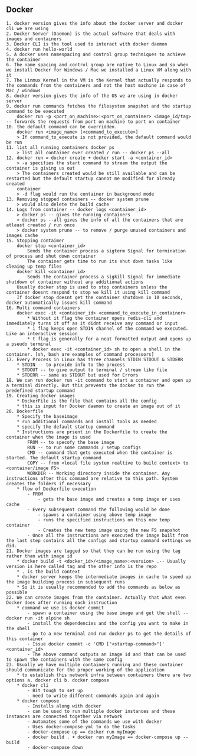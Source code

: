 ## Docker
	1. docker version gives the info about the docker server and docker cli we are using 
	2. Docker Server (Daemon) is the actual software that deals with images and containers
	3. Docker CLI is the tool used to interact with docker daemon
	4. docker run hello-world
	5. A docker uses namespacing and control group techniques to achieve the container
	6. The name spacing and control group are native to Linux and so when we install Docker for Windows / Mac we installed a Linux VM along with it 
	7. The Linmux Kernel in the VM is the Kernel that actually responds to the commands from the containers and not the host machine in case of Mac / windows
	8. docker version gives the info of the OS we are using in docker server
	9. docker run commands fetches the filesystem snapshot and the startup command to be executed
		docker run -p <port_on_machine>:<port_on_container> <image_id/tag> -- forwards the requests from port on machine to port on container 
	10. the default command can be overridden. 
		docker run <image_name> [<command_to_execute>]
		> If command_to_execute is not provided, the default command would be run 
	11. list all running containers docker ps
		> list all container ever created / run -- docker ps --all
	12. docker run = docker create + docker start -a <container_id> 
		> -a specifies the start command to stream the output the container is giving us out 
		> The containers created would be still available and can be restarted but the default startup cannot me modified for already created 
		container
		> -d flag would run the container in background mode
	13. Removing stopped containers -- docker system prune 
		> would also delete the build cache
	14. Logs from container -- docker logs <container_id>
		> docker ps -- gives the running containers
		> docker ps --all gives the info of all the containers that are atleast created / run once
		> docker system prune -- to remove / purge unused containers and images cache
	15. Stopping contaimer 
		docker stop <container_id> 
			Sends the container process a sigterm Signal for termination of process and shut down container
			The container gets time to run its shut down tasks like cleaing up temp files
		docker kill <container_id>
			Sends the container process a sigkill Signal for immediate shutdown of container without any additional actions
		Usually docker stop is used to stop containers unless the container doesnt respond to stop we kill it using kill command
		If docker stop doesnt get the container shutdown in 10 seconds, docker automatically issues kill command
	16. Multi command containers
		docker exec -it <container_id> <command_to_execute_in_container>
			* Without it flag the container opens redis-cli and immediately turns it off as it didnt receive any command or input
			* i flag keeps open STDIN channel of the command we executed. Like an interactive session
			* t flag is generally for a neat formatted output and opens up a pseudo terminal 
			* docker exec -it <container_id> sh to open a shell in the container. [sh, bash are examples of command processors]
	17. Every Process in Linux has three channels STDIN STDOUT & STDERR
		* STDIN -- to provide info to the process
		* STDOUT -- to give output to terminal / stream like file
		* STDERR -- same as STDOUT but used for Errors
	18. We can run docker run -it command to start a container and open up a terminal directly. But this prevents the docker to run the predefined startup command
	19. Creating docker images
		* DockerFile is the file that comtains all the config
		* this is input for Docker daemon to create an image out of it
	20. Dockerfile
		* Specify the baseimage
		* run additional commands and install tools as needed
		* specify the default startup command
		* Instructions are prsent in the Dockerfile to create the container when the image is used
			FROM -- to specofy the base image
			RUN -- to run some cammands / setup configs
			CMD -- command that gets executed when the container is started. The default startup command
			COPY -- from <local file system realtive to build context> to <container/image FS> 
			WORKDIR -- Working directory inside the container. Any instructions after this command are relative to this path. System creates the folders if necessary
		* flow of Dockerfile execution
			- FROM 
				- gets the base image and creates a temp image or uses cache
			- Every subsequent command the following would be done
				- spawns a container using above temp image 
				- runs the specified instructions on this new temp container
				- Creates the new temp image using the new FS snapshot
			- Once all the instructions are executed the image built from the last step contains all the configs and startup command settings we did. 
	21. Docker images are tagged so that they can be run using the tag rather than with image id 
		* docker build -t <docker_id>/<image_name>:<version> .-- Usually version is here called tag and the other info is the repo
		* . is the build context
		* docker server keeps the intermediate images in cache to speed up the image building process in subsequent runs
		* So it is usually recommended to add the commands as below as possible 
	22. We can create images from the container. Actually that what even Docker does after running each instruction
		* command we use is docker commit 
			- spawn a container using the base image and get the shell -- docker run -it alpine sh
			- install the dependencies and the config you want to make in the shell 
			- go to a new terminal and run docker ps to get the details of this container
			- Issue docker commkt -c 'CMD ["<startup-command>"]' <container_id>
			- The above command outputs an image id and that can be used to spawn the containers with the same config
	23. Usually we have multiple containers running and these container should communicate for the proper working of the application
		* to establish this network infra between containers there are two options a. docker cli b. docker compose
		* docker cli 
			- Bit tough to set up 
			- need to write different commands again and again 
		* docker compose
			- Installs along with docker
			- can be used to run multiple docker instances and these instances are connected together via network
			- Automates some of the commands we use with docker
			- Uses docker-compose.yml to do the tasks
			- docker-compose up == docker run myImage
			- docker build . + docker run myImage == docker-compose up --build
			- docker-compose down


